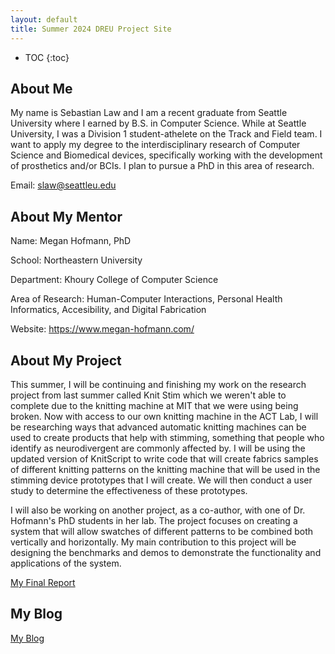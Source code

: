 ```yaml
---
layout: default
title: Summer 2024 DREU Project Site
---
```


* TOC
{:toc}

## About Me

My name is Sebastian Law and I am a recent graduate from Seattle University where I earned by B.S. in Computer Science. While at Seattle University, I was a Division 1 student-athelete on the Track and Field team. I want to apply my degree to the interdisciplinary research of Computer Science and Biomedical devices, specifically working with the development of prosthetics and/or BCIs. I plan to pursue a PhD in this area of research.


Email: slaw@seattleu.edu



## About My Mentor

Name: Megan Hofmann, PhD

School: Northeastern University

Department: Khoury College of Computer Science

Area of Research: Human-Computer Interactions, Personal Health Informatics, Accesibility, and Digital Fabrication

Website: https://www.megan-hofmann.com/

## About My Project

This summer, I will be continuing and finishing my work on the research project from last summer called Knit Stim which we weren't able to complete due to the knitting machine at MIT that we were using being broken. Now with access to our own knitting machine in the ACT Lab, I will be researching ways that advanced automatic knitting machines can be used to create products that help with stimming, something that people who identify as neurodivergent are commonly affected by. I will be using the updated version of KnitScript to write code that will create fabrics samples of different knitting patterns on the knitting machine that will be used in the stimming device prototypes that I will create. We will then conduct a user study to determine the effectiveness of these prototypes.

I will also be working on another project, as a co-author, with one of Dr. Hofmann's PhD students in her lab. The project focuses on creating a system that will allow swatches of different patterns to be combined both vertically and horizontally. My main contribution to this project will be designing the benchmarks and demos to demonstrate the functionality and applications of the system.

[My Final Report](files/finalreport.pdf)

## My Blog

[My Blog](blog.html)
